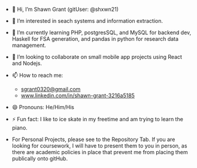 - 👋 Hi, I’m Shawn Grant (gitUser: @shxwn21)
- 👀 I’m interested in seach systems and information extraction. 
- 🌱 I’m currently learning PHP, postgresSQL, and MySQL for backend dev, Haskell
      for FSA generation, and pandas in python for research data management.  
- 💞️ I’m looking to collaborate on small mobile app projects using React and Nodejs. 
- 📫 How to reach me:
     - sgrant0320@gmail.com
     - www.linkedin.com/in/shawn-grant-3216a5185
- 😄 Pronouns: He/Him/His
- ⚡ Fun fact: I like to ice skate in my freetime and am trying to learn the piano. 

- For Personal Projects, please see to the Repository Tab. If you are looking for coursework, I   will have to present them to you in person, as there are academic policies in place that 
  prevent me from placing them publically onto gitHub.   
